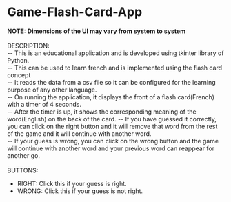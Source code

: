 # Game-Flash-Card-App
<b>NOTE: Dimensions of the UI may vary from system to system</b></br>
</br>
DESCRIPTION:</br>
-- This is an educational application and is developed using tkinter library of Python.</br>
-- This can be used to learn french and is implemented using the flash card concept</br>
-- It reads the data from a csv file so it can be configured for the learning purpose of any other language. </br>
-- On running the application, it displays the front of a flash card(French) with a timer of 4 seconds.</br>
-- After the timer is up, it shows the corresponding meaning of the word(English) on the back of the card.
-- If you have guessed it correctly, you can click on the right button and it will remove that word from the rest of the game and it will continue with another word.</br>
-- If your guess is wrong, you can click on the wrong button and the game will continue with another word and your previous word can reappear for another go.</br>
</br>
BUTTONS: </br>
- RIGHT: Click this if your guess is right.</br>
- WRONG: Click this if your guess is not right. </br>

